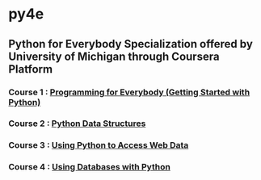 # py4e
## Python for Everybody Specialization offered by University of Michigan through Coursera Platform

### Course 1 : <a href="https://github.com/PritSapariya/py4e/tree/main/Course1">Programming for Everybody (Getting Started with Python)</a>

### Course 2 : <a href="https://github.com/PritSapariya/py4e/tree/main/Course2">Python Data Structures</a>

### Course 3 : <a href="https://github.com/PritSapariya/py4e/tree/main/Course3">Using Python to Access Web Data</a>

### Course 4 : <a href="https://github.com/PritSapariya/py4e/tree/main/Course4">Using Databases with Python</a>


